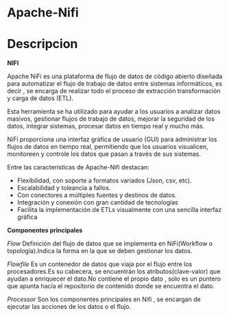 # Apache-Nifi

# Descripcion
**NIFI** 

Apache NiFi es una plataforma de flujo de datos de código abierto diseñada para automatizar el flujo de trabajo de datos entre sistemas informáticos, es decir , se encarga de realizar todo el proceso de extracción transformación y carga de datos (ETL).

Esta herramienta se ha utilizado para ayudar a los usuarios a analizar datos masivos, gestionar flujos de trabajo de datos, mejorar la seguridad de los datos, integrar sistemas, procesar datos en tiempo real y mucho más.

 NiFi proporciona una interfaz gráfica de usuario (GUI) para administrar los flujos de datos en tiempo real, permitiendo que los usuarios visualicen, monitoreen y controle los datos que pasan a través de sus sistemas.

Entre las características de Apache-Nifi destacan:

- Flexibilidad, con soporte a formatos variados (Json, csv, etc).
- Escalabilidad y toleancia a fallos.
- Con conectores a múltiples fuentes y destinos de datos.
- Integración y conexión con gran cantidad de tecnologías
- Facilita la implementación de ETLs visualmente con una
sencilla interfaz gráfica
 

**Componentes principales** 

*Flow* 
Definición del flujo de datos que se implementa en NiFi(Workflow o topología).Indica la forma en la que se deben gestionar los datos.

*Flowfile* 
Es un contenedor de datos que viaja por el flujo entre los procesadores.Es su cabecera, se encuentrán los atributos(clave-valor) que ayudan a enriquecer el dato.No contiene el propio dato , solo es un puntero que apunta hacía el repositorio de contenido donde se encuentra el dato.

*Processor* 
Son los componentes principales en Nifi , se encargan de ejecutar las acciones de los datos o el flujo.
